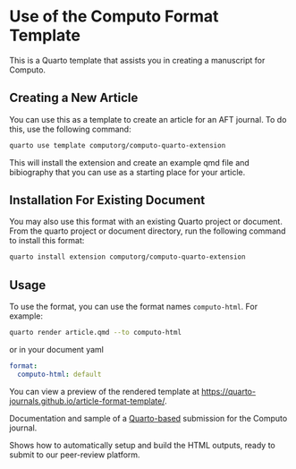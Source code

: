 # Use of the Computo Format Template

This is a Quarto template that assists you in creating a manuscript for Computo.

## Creating a New Article

You can use this as a template to create an article for an AFT journal. To do this, use the following command:

```bash
quarto use template computorg/computo-quarto-extension
```

This will install the extension and create an example qmd file and bibiography that you can use as a starting place for your article.

## Installation For Existing Document

You may also use this format with an existing Quarto project or document. From the quarto project or document directory, run the following command to install this format:

```bash
quarto install extension computorg/computo-quarto-extension
```

## Usage

To use the format, you can use the format names `computo-html`. For example:

```bash
quarto render article.qmd --to computo-html
```

or in your document yaml

```yaml
format:
  computo-html: default
```

You can view a preview of the rendered template at <https://quarto-journals.github.io/article-format-template/>.

Documentation and sample of a [Quarto-based](https://quarto.org) submission for the Computo journal.

Shows how to automatically setup and build the HTML outputs, ready to submit to our peer-review platform.
